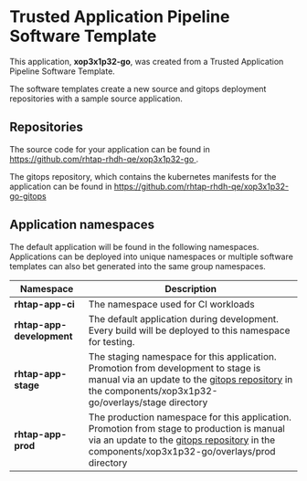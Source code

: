 # Trusted Application Pipeline Software Template

This application, **xop3x1p32-go**, was created from a Trusted Application Pipeline Software Template.

The software templates create a new source and gitops deployment repositories with a sample source application. 

## Repositories

The source code for your application can be found in [https://github.com/rhtap-rhdh-qe/xop3x1p32-go ](https://github.com/rhtap-rhdh-qe/xop3x1p32-go ).
 
The gitops repository, which contains the kubernetes manifests for the application can be found in 
[https://github.com/rhtap-rhdh-qe/xop3x1p32-go-gitops ](https://github.com/rhtap-rhdh-qe/xop3x1p32-go-gitops ) 

## Application namespaces 

The default application will be found in the following namespaces. Applications can be deployed into unique namespaces or multiple software templates can also bet generated into the same group namespaces.  

|  Namespace   |  Description   |  
| -------- | -------- |
| **rhtap-app-ci** | The namespace used for CI workloads |
| **rhtap-app-development** | The default application during development. Every build will be deployed to this namespace for testing. |
| **rhtap-app-stage** | The staging namespace for this application. Promotion from development to stage is manual via an update to the [gitops repository](https://github.com/rhtap-rhdh-qe/xop3x1p32-go-gitops ) in the components/xop3x1p32-go/overlays/stage directory |
| **rhtap-app-prod** | The production namespace for this application. Promotion from stage to production is manual via an update to the [gitops repository](https://github.com/rhtap-rhdh-qe/xop3x1p32-go-gitops ) in the components/xop3x1p32-go/overlays/prod directory |